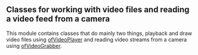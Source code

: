 ## Classes for working with video files and reading a video feed from a camera

This module contains classes that do mainly two things, playback and draw video files using [ofVideoPlayer](ofVideoPlayer.html) and reading video streams from a camera using [ofVideoGrabber](ofVideoGrabber.html).
